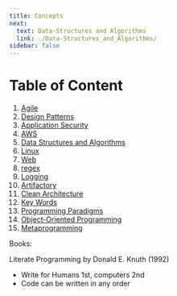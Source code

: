 ```yaml
---
title: Concepts
next:
  text: Data-Structures and Algorithms
  link: ./Data-Structures_and_Algorithms/
sidebar: false
---
```


# Table of Content

1. [Agile](./Agile/Agile.md)
2. [Design Patterns](./Design_Patterns/)
3. [Application Security](./Application_Security/)
4. [AWS](./AWS/)
5. [Data Structures and Algorithms](./Data-Structures_and_Algorithms/)
6. [Linux](./Linux.md)
7. [Web](./Web/)
8. [regex](./Regular_Expression/)
9. [Logging](./Logging.md)
10. [Artifactory](./Artifactory.md)
11. [Clean Architecture](./Clean_Architecture.md)
12. [Key Words](./Key_Words.md)
13. [Programming Paradigms](./Programming_Paradigms/)
14. [Object-Oriented Programming](./Programming_Paradigms/Object-Oriented_Programming.md)
15. [Metaprogramming](./Metaprogramming.md)

Books:

Literate Programming by Donald E. Knuth (1992)

- Write for Humans 1st, computers 2nd
- Code can be written in any order
